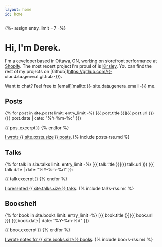 ```yaml
---
layout: home
id: home
---
```


{%- assign entry_limit = 7 -%}

# Hi, I'm Derek.

I'm a developer based in Ottawa, ON, working on storefront performance at [Shopify](https://github.com/shopify/). The most
recent project I'm proud of is [Kinsley](https://github.com/DerekStride/kinsley). You can find the rest of my projects
on [Github](https://github.com/{{- site.data.general.github -}}).

Want to chat? Feel free to [email](mailto:{{- site.data.general.email -}}) me.

## Posts

{% for post in site.posts limit: entry_limit -%}
  [{{ post.title }}]({{ post.url }}) <span class="text text-gray-500">({{ post.date | date: "%Y-%m-%d" }})</span>

  {{ post.excerpt }}
{% endfor %}

[I wrote {{ site.posts.size }} posts](/posts). {% include posts-rss.md %}

## Talks

{% for talk in site.talks limit: entry_limit -%}
  [{{ talk.title }}]({{ talk.url }}) <span class="text text-gray-500">({{ talk.date | date: "%Y-%m-%d" }})</span>

  {{ talk.excerpt }}
{% endfor %}

[I presented {{ site.talks.size }} talks](/talks). {% include talks-rss.md %}

## Bookshelf

{% for book in site.books limit: entry_limit -%}
  [{{ book.title }}]({{ book.url }}) <span class="text text-gray-500">({{ book.date | date: "%Y-%m-%d" }})</span>

  {{ book.excerpt }}
{% endfor %}

[I wrote notes for {{ site.books.size }} books](/books). {% include books-rss.md %}
